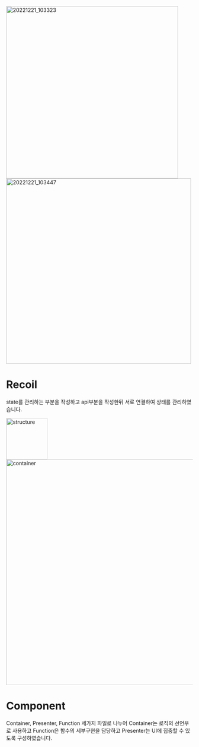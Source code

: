 <img width="464" alt="20221221_103323" src="https://user-images.githubusercontent.com/57596218/208800318-ecbbcbd5-bc31-4904-9ce7-b13883f85e73.png">
<img width="499" alt="20221221_103447" src="https://user-images.githubusercontent.com/57596218/208800812-4b88a722-499a-4700-a3d1-ae6e1aff9f2e.png">


# Recoil
state를 관리하는 부분을 작성하고 
api부분을 작성한뒤 서로 연결하여 상태를 관리하였습니다.

<img width="111" alt="structure" src="https://user-images.githubusercontent.com/57596218/208800187-07dc0ab6-54ef-4b68-a842-540fd10bf2e3.png">

<img width="608" alt="container" src="https://user-images.githubusercontent.com/57596218/208800204-bfc75f62-43e2-482a-bbb5-b605978c7022.png">

# Component
Container, Presenter, Function 세가지 파일로 나누어
Container는 로직의 선언부로 사용하고
Function은 함수의 세부구현을 담당하고
Presenter는 UI에 집중할 수 있도록 구성하였습니다.


